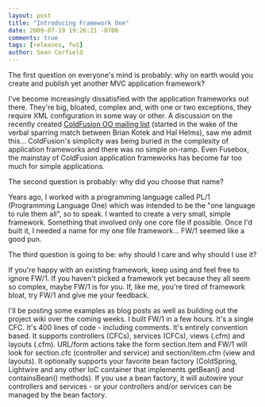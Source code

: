 ```yaml
---
layout: post
title: "Introducing Framework One"
date: 2009-07-19 19:26:21 -0700
comments: true
tags: [releases, fw1]
author: Sean Corfield
---
```

The first question on everyone's mind is probably: why on earth would you create and publish yet another MVC application framework?<!-- more -->

I've become increasingly dissatisfied with the application frameworks out there. They're big, bloated, complex and, with one or two exceptions, they require XML configuration in some way or other. A discussion on the recently created [ColdFusion OO mailing list](http://groups.google.com/group/coldfusionoo) (started in the wake of the verbal sparring match between Brian Kotek and Hal Helms), saw me admit this... ColdFusion's simplicity was being buried in the complexity of application frameworks and there was no simple on-ramp. Even Fusebox, the mainstay of ColdFusion application frameworks has become far too much for simple applications.

The second question is probably: why did you choose that name?

Years ago, I worked with a programming language called PL/1 (Programming Language One) which was intended to be the "one language to rule them all", so to speak. I wanted to create a very small, simple framework. Something that involved only one core file if possible. Once I'd built it, I needed a name for my one file framework... FW/1 seemed like a good pun.

The third question is going to be: why should I care and why should I use it?

If you're happy with an existing framework, keep using and feel free to ignore FW/1. If you haven't picked a framework yet because they all seem so complex, maybe FW/1 is for you. If, like me, you're tired of framework bloat, try FW/1 and give me your feedback.

I'll be posting some examples as blog posts as well as building out the project wiki over the coming weeks. I built FW/1 in a few hours. It's a single CFC. It's 400 lines of code - including comments. It's entirely convention based. It supports controllers (CFCs), services (CFCs), views (.cfm) and layouts (.cfm). URL/form actions take the form section.item and FW/1 will look for section.cfc (controller and service) and section/item.cfm (view and layouts). It optionally supports your favorite bean factory (ColdSpring, Lightwire and any other IoC container that implements getBean() and containsBean() methods). If you use a bean factory, it will autowire your controllers and services - or your controllers and/or services can be managed by the bean factory.
